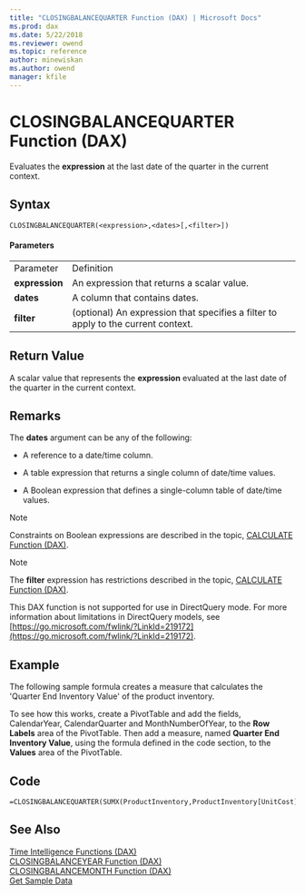 ```yaml
---
title: "CLOSINGBALANCEQUARTER Function (DAX) | Microsoft Docs"
ms.prod: dax
ms.date: 5/22/2018
ms.reviewer: owend
ms.topic: reference
author: minewiskan
ms.author: owend
manager: kfile
---
```

# CLOSINGBALANCEQUARTER Function (DAX)
Evaluates the **expression** at the last date of the quarter in the current context.  
  
## Syntax  
  
```dax
CLOSINGBALANCEQUARTER(<expression>,<dates>[,<filter>])  
```
  
#### Parameters  
  
|||  
|-|-|  
|Parameter|Definition|  
|**expression**|An expression that returns a scalar value.|  
|**dates**|A column that contains dates.|  
|**filter**|(optional) An expression that specifies a filter to apply to the current context.|  
  
## Return Value  
A scalar value that represents the **expression** evaluated at the last date of the quarter in the current context.  
  
## Remarks  
The **dates** argument can be any of the following:  
  
-   A reference to a date/time column.  
  
-   A table expression that returns a single column of date/time values.  
  
-   A Boolean expression that defines a single-column table of date/time values.  
  
> [!NOTE]  
> Constraints on Boolean expressions are described in the topic, [CALCULATE Function &#40;DAX&#41;](calculate-function-dax.md).  
  
> [!NOTE]  
> The **filter** expression has restrictions described in the topic, [CALCULATE Function &#40;DAX&#41;](calculate-function-dax.md).  
  
This DAX function is not supported for use in DirectQuery mode. For more information about limitations in DirectQuery models, see  [https://go.microsoft.com/fwlink/?LinkId=219172](https://go.microsoft.com/fwlink/?LinkId=219172).  
  
## Example  
The following sample formula creates a measure that calculates the 'Quarter End Inventory Value' of the product inventory.  
  
To see how this works, create a PivotTable and add the fields, CalendarYear, CalendarQuarter and MonthNumberOfYear, to the **Row Labels** area of the PivotTable. Then add a measure, named **Quarter End Inventory Value**, using the formula defined in the code section, to the **Values** area of the PivotTable.  
  
## Code  
  
```dax
=CLOSINGBALANCEQUARTER(SUMX(ProductInventory,ProductInventory[UnitCost]*ProductInventory[UnitsBalance]),DateTime[DateKey])  
```
  
## See Also  
[Time Intelligence Functions &#40;DAX&#41;](time-intelligence-functions-dax.md)  
[CLOSINGBALANCEYEAR Function &#40;DAX&#41;](closingbalanceyear-function-dax.md)  
[CLOSINGBALANCEMONTH Function &#40;DAX&#41;](closingbalancemonth-function-dax.md)  
[Get Sample Data](https://go.microsoft.com/fwlink/?LinkId=164474)  
  
